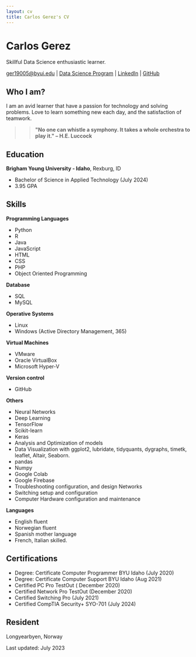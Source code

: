 ```yaml
---
layout: cv
title: Carlos Gerez's CV
---
```

# Carlos Gerez
Skillful Data Science enthusiastic learner.

<div id="webaddress">
<a href="mailto:ger19005@byui.edu">ger19005@byui.edu</a>
| <a href="https://byuidatascience.github.io/">Data Science Program</a>
| <a href="https://www.linkedin.com/in/carlos-gerez-solid-state928b98a4/">LinkedIn</a>
| <a href="https://github.com/carlosdgerez?tab=repositories">GitHub</a>
</div>

## Who I am?
I am  an avid learner that have a passion for technology and solving problems.
Love to learn something new each day, and the satisfaction of teamwork.  

>> **"No one can whistle a symphony. It takes a whole orchestra to play it." – H.E. Luccock**

## Education


__Brigham Young University - Idaho__, Rexburg, ID

-  Bachelor of Science in Applied Technology (July 2024)
-  3.95 GPA




## Skills
__Programming Languages__

- Python
- R
- Java
- JavaScript
- HTML
- CSS
- PHP
- Object Oriented Programming



__Database__
- SQL
- MySQL

__Operative Systems__
 
- Linux
- Windows (Active Directory Management, 365)

__Virtual Machines__

- VMware
- Oracle VirtualBox
- Microsoft Hyper-V

__Version control__
     
- GitHub

__Others__

- Neural Networks
- Deep Learning
- TensorFlow
- Scikit-learn
- Keras
- Analysis and Optimization of models
- Data Visualization with ggplot2, lubridate,
  tidyquants, dygraphs, timetk, leaflet, Altair, Seaborn.
- pandas
- Numpy
- Google Colab
- Google Firebase
- Troubleshooting configuration, and design Networks
- Switching setup and configuration
- Computer Hardware configuration and maintenance

__Languages__

- English fluent
- Norwegian fluent
- Spanish mother language
- French, Italian skilled.

## Certifications

- Degree: Certificate  Computer Programmer BYU Idaho (July 2020)
- Degree: Certificate Computer Support BYU Idaho (Aug 2021)
- Certified PC Pro TestOut ( December 2020)
- Certified Network Pro TestOut (December 2020)
- Certified Switching Pro (July 2021)
- Certified CompTIA Security+ SYO-701 (July 2024)

 


## Resident
Longyearbyen, Norway









Last updated: July 2023 



